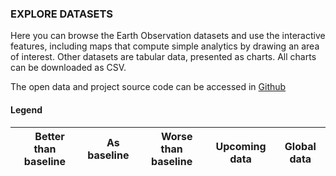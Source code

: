 ### EXPLORE DATASETS

Here you can browse the Earth Observation datasets and use the interactive features, including maps that compute simple analytics by drawing an area of interest. Other datasets are tabular data, presented as charts. All charts can be downloaded as CSV. 

The open data and project source code can be accessed in [Github](https://github.com/eurodatacube/eodash)

#### Legend

<img src="./data/trilateral/Green.png" width=12> Better than baseline  | <img src="./data/trilateral/Blue.png" width=12> As baseline  | <img src="./data/trilateral/Red.png" width=12> Worse than baseline |<img src="./data/trilateral/Grey.png" width=12> Upcoming data |<img src="./data/trilateral/Black.png" width=12> Global data
----|----|----|----|----|

